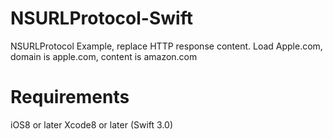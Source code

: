 # NSURLProtocol-Swift
NSURLProtocol Example, replace HTTP response content.
Load Apple.com, domain is apple.com, content is amazon.com

# Requirements
iOS8 or later
Xcode8 or later (Swift 3.0)

